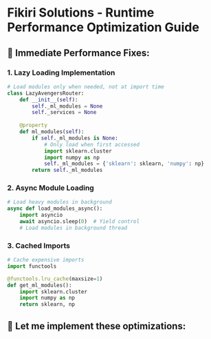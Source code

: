 # Fikiri Solutions - Runtime Performance Optimization Guide

## 🚀 **Immediate Performance Fixes:**

### 1. **Lazy Loading Implementation**
```python
# Load modules only when needed, not at import time
class LazyAvengersRouter:
    def __init__(self):
        self._ml_modules = None
        self._services = None
    
    @property
    def ml_modules(self):
        if self._ml_modules is None:
            # Only load when first accessed
            import sklearn.cluster
            import numpy as np
            self._ml_modules = {'sklearn': sklearn, 'numpy': np}
        return self._ml_modules
```

### 2. **Async Module Loading**
```python
# Load heavy modules in background
async def load_modules_async():
    import asyncio
    await asyncio.sleep(0)  # Yield control
    # Load modules in background thread
```

### 3. **Cached Imports**
```python
# Cache expensive imports
import functools

@functools.lru_cache(maxsize=1)
def get_ml_modules():
    import sklearn.cluster
    import numpy as np
    return sklearn, np
```

## 🔧 **Let me implement these optimizations:**




